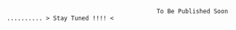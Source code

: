 
                                          
                                          
                                          
                                          
                                              To Be Published Soon .......... > Stay Tuned !!!! <
